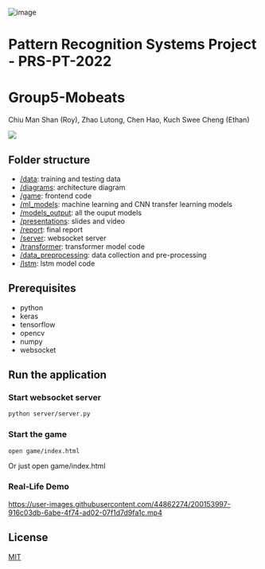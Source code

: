 ![image](https://user-images.githubusercontent.com/44862274/200154271-d48f4dff-8219-441d-81c2-0fe7f6805342.png)

# Pattern Recognition Systems Project - PRS-PT-2022
# Group5-Mobeats

Chiu Man Shan (Roy),
Zhao Lutong,
Chen Hao,
Kuch Swee Cheng (Ethan)

![](https://github.com/manshanchiu/Group5-Mobeats/blob/main/data_preprocessing/Motion%20Sample.gif)

## Folder structure
* [/data](./data): training and testing data
* [/diagrams](./diagrams): architecture diagram
* [/game](./game): frontend code
* [/ml_models](./ml_models): machine learning and CNN transfer learning models
* [/models_output](./models_output): all the ouput models
* [/presentations](./presentations): slides and video
* [/report](./report): final report
* [/server](./server): websocket server
* [/transformer](./transformer): transformer model code
* [/data_preprocessing](./data_preprocessing): data collection and pre-processing
* [/lstm](./lstm): lstm model code


## Prerequisites

* python
* keras
* tensorflow
* opencv
* numpy
* websocket

## Run the application
### Start websocket server

```bash
python server/server.py
```
### Start the game
```bash
open game/index.html
```
Or just open game/index.html

### Real-Life Demo


https://user-images.githubusercontent.com/44862274/200153997-916c03db-6abe-4f74-ad02-07f1d7d9fa1c.mp4



## License
[MIT](https://choosealicense.com/licenses/mit/)
